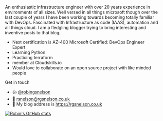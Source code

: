 
An enthusiastic infrastructure engineer with over 20 years experience in environments of all sizes. Well versed in all things microsoft though over the last couple of years I have been working towards becoming totally familiar with DevOps. Fascinated with Infrastructure as code (IAAS), automation and all things cloud. I am a fledgling blogger trying to bring interesting and inventive posts to that blog.

 - Next certification is AZ-400 Microsoft Certified: DevOps Engineer Expert
 - Learning Python
 - Practicing terraform
 - member at Cloudskills.io
 - Would love to collaborate on an open source project with like minded people

Get in touch
  - :thumbsup: [@robingsnelson](https://twitter.com/RobinGSnelson)
  - :email: rsnelson@rgsnelson.co.uk
  - :page_with_curl: My blog address is https://rgsnelson.co.uk



[![Robin's GitHub stats](https://github-readme-stats.vercel.app/api?username=robinsnelson)](https://github.com/anuraghazra/github-readme-stats)
